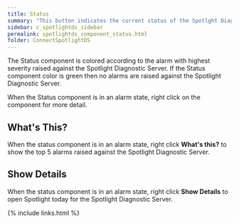 ```yaml
---
title: Status
summary: "This button indicates the current status of the Spotlght Diagnostic Server."
sidebar: c_spotlightds_sidebar
permalink: spotlightds_component_status.html
folder: ConnectSpotlightDS
---
```


The Status component is colored according to the alarm with highest severity raised against the Spotlight Diagnostic Server. If the Status component color is green then no alarms are raised against the Spotlight Diagnostic Server.

When the Status component is in an alarm state, right click on the component for more detail.

## What's This?

When the status component is in an alarm state, right click **What's this?** to show the top 5 alarms raised against the Spotlight Diagnostic Server.  

## Show Details

When the status component is in an alarm state, right click **Show Details** to open Spotlight today for the Spotlight Diagnostic Server.


{% include links.html %}
